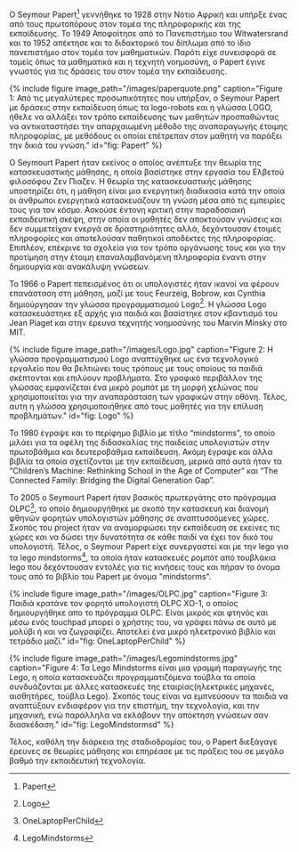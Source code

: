 O Seymour Papert[^1] γεννήθηκε το 1928 στην Νότιο Αφρική και υπήρξε ένας από τους πρωτοπόρους στον τομέα της πληροφορικής και της εκπαίδευσης.
Το 1949 Αποφοίτησε από το Πανεπιστήμιο του Witwatersrand και το 1952 απέκτησε και το διδακτορικό του δίπλωμα από το ίδιο πανεπιστήμιο στον τομέα τον μαθηματικών. Παρότι είχε συνεισφορά σε τομείς όπως τα μαθηματικά και η τεχνητή νοημοσύνη, ο Papert έγινε γνωστός για τις δράσεις του στον τομέα την εκπαίδευσης.

{% include figure image_path="/images/paperquote.png" caption="Figure 1: Από τις μεγαλύτερες προσωπικότητες που υπήρξαν, ο Seymour Papert με δράσεις στην εκπαίδευση όπως τα logo-robots και η γλώσσα LOGO, ήθελε να αλλάξει τον τρόπο εκπαίδευσης των μαθητών προσπαθώντας να αντικαταστήσει την απαρχαιωμένη μέθοδο της αναπαραγωγής έτοιμης πληροφορίας, με μεθόδους οι οποίοι επέτρεπαν στον μαθητή να παράξει την δικιά του γνώση." id="fig: Papert" %}

O Seymourt Papert ήταν εκείνος ο οποίος ανέπτυξε την θεωρία της κατασκευαστικής μάθησης, η οποία βασίστηκε στην εργασία του Ελβετού φιλοσόφου Ζεν Πιαζεν. Η θεωρία της κατασκευαστικής μάθησης υποστηρίζει ότι, η μάθηση είναι μια ενεργητική διαδικασία κατά την οποία οι άνθρωποι ενεργητικά κατασκευάζουν τη γνώση μέσα από τις εμπειρίες τους για τον κόσμο. Ασκούσε έντονη κριτική στην παραδοσιακή εκπαιδευτική σκέψη, στην οποία οι μαθητές δεν αποκτούσαν γνώσεις και δεν συμμετείχαν ενεργά σε δραστηριότητες αλλά, δεχόντουσαν έτοιμες πληροφορίες και αποτελούσαν παθητικοί αποδέκτες της πληροφορίας. Επιπλέον, επέκρινε τα σχολεία για τον τρόπο οργάνωσης τους και για την προτίμηση στην έτοιμη επαναλαμβανόμενη πληροφορία έναντι στην δημιουργία και ανακάλυψη γνώσεων.

Το 1966 o Papert πεπεισμένος ότι οι υπολογιστές ήταν ικανοί να φέρουν επανάσταση στη μάθηση, μαζί με τους Feurzeig, Bobrow, και Cynthia δημιούργησαν την γλώσσα προγραμματισμού Logo[^2]. Η γλώσσα Logo κατασκευάστηκε εξ αρχής για παιδιά και βασίστηκε στον κβαντισμό του Jean Piaget και στην έρευνα τεχνητής νοημοσύνης του Marvin Minsky στο MIT.

{% include figure image_path="/images/Logo.jpg" caption="Figure 2: H γλώσσα προγραμματισμού Logo αναπτύχθηκε ως ένα τεχνολογικό εργαλείο που θα βελτιώνει τους τρόπους με τους οποίους τα παιδιά σκέπτονται και επιλύουν προβλήματα. Στο γραφικό περιβάλλον της γλώσσας εμφανίζεται ένα μικρό ρομπότ με τη μορφή χελώνας που χρησιμοποιείται για την αναπαράσταση των γραφικών στην οθόνη. Τέλος, αυτη η γλώσσα χρησιμοποιήθηκε από τους μαθητές για την επίλυση προβλημάτων." id="fig: Logo" %}

To 1980 έγραψε και το περίφημο βιβλίο με τίτλο “mindstorms”, το οποίο μιλάει για τα οφέλη της διδασκαλίας της παιδείας υπολογιστών στην πρωτοβάθμια και δευτεροβάθμια εκπαίδευση. Ακόμη έγραψε και άλλα βιβλία τα οποία σχετίζονται με την εκπαίδευση, μερικά από αυτά ήταν τα “Children’s Machine: Rethinking School in the Age of Computer” και “The Connected Family: Bridging the Digital Generation Gap”.

To 2005 o Seymourt Papert ήταν βασικός πρωτεργάτης στο πρόγραμμα OLPC[^3], το οποίο δημιουργήθηκε με σκοπό την κατασκευή και διανομή φθηνών φορητών υπολογιστών μάθησης σε αναπτυσσόμενες χώρες. Σκοπός του project ήταν να αναμορφώσει την εκπαίδευση σε εκείνες τις χώρες και να δώσει την δυνατότητα σε κάθε παιδί να έχει τον δικό του υπολογιστή. Τέλος, ο Seymour Papert είχε συνεργαστεί και με την lego για τα lego mindstorms[^4], τα οποία ήταν κατασκευές ρομπότ από τουβλάκια lego που δεχόντουσαν εντολές για τις κινήσεις τους και πήραν το όνομα τους από το βιβλίο του Papert με όνομα "mindstorms".

{% include figure image_path="/images/OLPC.jpg" caption="Figure 3: Παιδιά κρατάνε τον φορητό υπολογιστή OLPC XO-1, ο οποίος δημιουργήθηκε απο το πρόγραμμα OLPC. Είναι μικρός και φτηνός και μέσω ενός touchpad μπορεί ο χρήστης του, να γράφει πάνω σε αυτό με μολύβι ή και να ζωγραφίζει. Αποτελεί ένα μικρό ηλεκτρονικό βιβλίο και τετράδιο μαζί." id="fig: OneLaptopPerChild" %}

{% include figure image_path="/images/Legomindstorms.jpg" caption="Figure 4: Τα Lego Mindstorms είναι μια γραμμή παραγωγής της Lego, η οποία κατασκευάζει προγραμματιζόμενα τούβλα τα οποία συνδυάζονται με άλλες κατασκευές της εταιρίας(ηλεκτρικές μηχανές, αισθητήρες, τούβλα Lego). Σκοπός τους είναι να εμπνεύσουν τα παιδιά να αναπτύξουν ενδιαφέρον για την επιστήμη, την τεχνολογία, και την μηχανική, ενώ παράλληλα να εκλάβουν την απόκτηση γνώσεων σαν διασκέδαση." id="fig: LegoMindstormsd" %}

Τέλος, καθόλη την διάρκεια της σταδιοδρομίας του, ο Papert διεξάγαγε έρευνες σε θεωρίες μάθησης και επηρέασε με τις πράξεις του σε μεγάλο βαθμό την εκπαιδευτική τεχνολογία.





[^1]: Papert
[^2]: Logo
[^3]: OneLaptopPerChild
[^4]: LegoMindstorms










